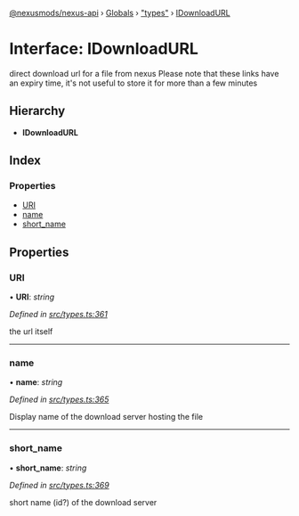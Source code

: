 [@nexusmods/nexus-api](../README.md) › [Globals](../globals.md) › ["types"](../modules/_types_.md) › [IDownloadURL](_types_.idownloadurl.md)

# Interface: IDownloadURL

direct download url for a file from nexus
Please note that these links have an expiry time, it's not
useful to store it for more than a few minutes

## Hierarchy

* **IDownloadURL**

## Index

### Properties

* [URI](_types_.idownloadurl.md#uri)
* [name](_types_.idownloadurl.md#name)
* [short_name](_types_.idownloadurl.md#short_name)

## Properties

###  URI

• **URI**: *string*

*Defined in [src/types.ts:361](https://github.com/Nexus-Mods/node-nexus-api/blob/5dbdef6/src/types.ts#L361)*

the url itself

___

###  name

• **name**: *string*

*Defined in [src/types.ts:365](https://github.com/Nexus-Mods/node-nexus-api/blob/5dbdef6/src/types.ts#L365)*

Display name of the download server hosting the file

___

###  short_name

• **short_name**: *string*

*Defined in [src/types.ts:369](https://github.com/Nexus-Mods/node-nexus-api/blob/5dbdef6/src/types.ts#L369)*

short name (id?) of the download server
